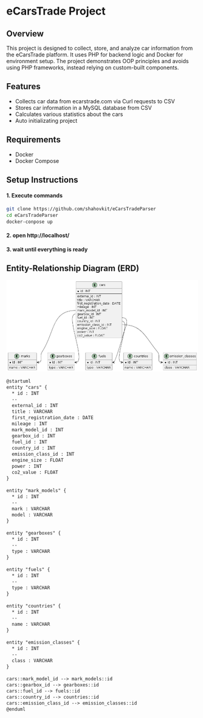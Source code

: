 # eCarsTrade Project

## Overview
This project is designed to collect, store, and analyze car information from the eCarsTrade platform. It uses PHP for backend logic and Docker for environment setup. The project demonstrates OOP principles and avoids using PHP frameworks, instead relying on custom-built components.

## Features
- Collects car data from ecarstrade.com via Curl requests to CSV
- Stores car information in a MySQL database from CSV
- Calculates various statistics about the cars
- Auto initializating project

## Requirements
- Docker
- Docker Compose

## Setup Instructions

#### 1. Execute commands
```bash
git clone https://github.com/shahovkit/eCarsTradeParser
cd eCarsTradeParser
docker-conpose up
```
#### 2. open http://localhost/
#### 3. wait until everything is ready


## Entity-Relationship Diagram (ERD)

![ERD](ERD.png)

```plantuml
@startuml
entity "cars" {
  * id : INT
  --
  external_id : INT
  title : VARCHAR
  first_registration_date : DATE
  mileage : INT
  mark_model_id : INT
  gearbox_id : INT
  fuel_id : INT
  country_id : INT
  emission_class_id : INT
  engine_size : FLOAT
  power : INT
  co2_value : FLOAT
}

entity "mark_models" {
  * id : INT
  --
  mark : VARCHAR
  model : VARCHAR
}

entity "gearboxes" {
  * id : INT
  --
  type : VARCHAR
}

entity "fuels" {
  * id : INT
  --
  type : VARCHAR
}

entity "countries" {
  * id : INT
  --
  name : VARCHAR
}

entity "emission_classes" {
  * id : INT
  --
  class : VARCHAR
}

cars::mark_model_id --> mark_models::id
cars::gearbox_id --> gearboxes::id
cars::fuel_id --> fuels::id
cars::country_id --> countries::id
cars::emission_class_id --> emission_classes::id
@enduml

